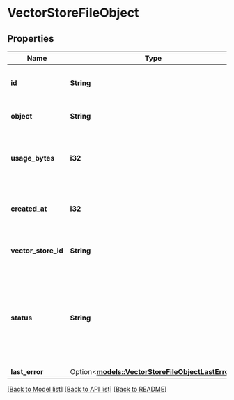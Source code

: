 # VectorStoreFileObject

## Properties

Name | Type | Description | Notes
------------ | ------------- | ------------- | -------------
**id** | **String** | The identifier, which can be referenced in API endpoints. | 
**object** | **String** | The object type, which is always `vector_store.file`. | 
**usage_bytes** | **i32** | The total vector store usage in bytes. Note that this may be different from the original file size. | 
**created_at** | **i32** | The Unix timestamp (in seconds) for when the vector store file was created. | 
**vector_store_id** | **String** | The ID of the [vector store](/docs/api-reference/vector-stores/object) that the [File](/docs/api-reference/files) is attached to. | 
**status** | **String** | The status of the vector store file, which can be either `in_progress`, `completed`, `cancelled`, or `failed`. The status `completed` indicates that the vector store file is ready for use. | 
**last_error** | Option<[**models::VectorStoreFileObjectLastError**](VectorStoreFileObject_last_error.md)> |  | 

[[Back to Model list]](../README.md#documentation-for-models) [[Back to API list]](../README.md#documentation-for-api-endpoints) [[Back to README]](../README.md)


